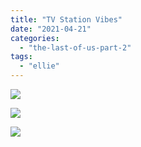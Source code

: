 ```yaml
---
title: "TV Station Vibes"
date: "2021-04-21"
categories: 
  - "the-last-of-us-part-2"
tags: 
  - "ellie"
---
```


[![](images/The-Last-of-Us™-Part-II_20210421212221-1024x576.jpg)](https://davidpeach.me/wp-content/uploads/2022/05/The-Last-of-Us™-Part-II_20210421212221-scaled.jpg)

[![](images/The-Last-of-Us™-Part-II_20210421210719-1024x576.jpg)](https://davidpeach.me/wp-content/uploads/2022/05/The-Last-of-Us™-Part-II_20210421210719-scaled.jpg)

[![](images/The-Last-of-Us™-Part-II_20210421210904-1024x576.jpg)](https://davidpeach.me/wp-content/uploads/2022/05/The-Last-of-Us™-Part-II_20210421210904-scaled.jpg)
